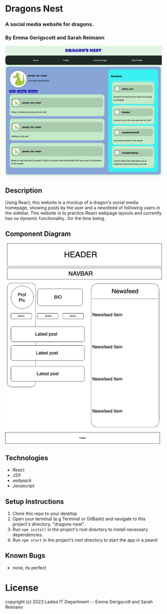 # Dragons Nest
### A social media website for dragons. 

### By Emma Gerigscott and Sarah Reimann  

![webpage](./src/img/samplepage.png)


## Description

Using React, this website is a mockup of a dragon's social media homepage, showing posts by the user and a newsfeed of following users in the sidebar. This website is to practice React webpage layouts and currently has no dynamic functionality...for the time being.

## Component Diagram

![diagram of React components](./src/img/dragons_nest.png)

## Technologies
* _React_
* _JSX_
* _webpack_
* _Javascript_

## Setup Instructions
1. Clone this repo to your desktop
2. Open your terminal (e.g Terminal or GitBash) and navigate to this project's directory, "dragons-nest".
3. Run ```npm install``` in the project's root directory to install necessary dependencies.
4. Run ```npm start``` in the project's root directory to start the app in a peanit 

## Known Bugs
* none, its perfect

# License

copyright (c) 2023 Ladies IT Department -- Emma Gerigscott and Sarah Reimann

